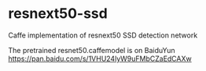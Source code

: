 # resnext50-ssd
Caffe implementation of resnext50 SSD detection network 
  
  The pretrained resnet50.caffemodel is on BaiduYun https://pan.baidu.com/s/1VHU24lyW9uFMbCZaEdCAXw
